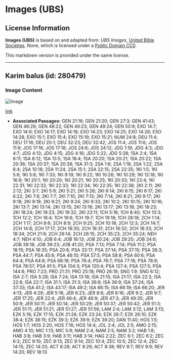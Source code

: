 # Images (UBS)

## License Information

**Images (UBS)** is based on and adapted from: _UBS Images_, [United Bible Societies](https://unitedbiblesocieties.org/), None, which is licensed under a [Public Domain CC0](https://creativecommons.org/public-domain/cc0/).

This markdown version is provided under the same license.



--------------------------------

## Karim balus (id: 280479)

### Image Content

![Image](https://cdn.aquifer.bible/aquifer-content/resources/Media/WEB-0390_chariot.jpg)

[link](https://cdn.aquifer.bible/aquifer-content/resources/Media/WEB-0390_chariot.jpg)

* **Associated Passages:** GEN 21:16; GEN 21:20; GEN 27:3; GEN 41:43; GEN 46:29; GEN 48:22; GEN 49:23; GEN 49:24; GEN 50:9; EXO 14:7; EXO 14:9; EXO 14:17; EXO 14:18; EXO 14:23; EXO 14:25; EXO 14:26; EXO 14:28; EXO 15:1; EXO 15:4; EXO 15:19; EXO 15:21; NUM 24:8; DEU 11:4; DEU 17:16; DEU 20:1; DEU 32:23; DEU 32:42; JOS 11:4; JOS 11:6; JOS 11:9; JOS 17:16; JOS 17:18; JOS 24:6; JOS 24:12; JDG 1:19; JDG 4:3; JDG 4:7; JDG 4:13; JDG 4:15; JDG 4:16; JDG 5:22; JDG 5:28; 1SA 2:4; 1SA 8:11; 1SA 8:12; 1SA 13:5; 1SA 18:4; 1SA 20:20; 1SA 20:21; 1SA 20:22; 1SA 20:36; 1SA 20:37; 1SA 20:38; 1SA 31:3; 2SA 1:6; 2SA 1:18; 2SA 1:22; 2SA 8:4; 2SA 10:18; 2SA 11:24; 2SA 15:1; 2SA 22:15; 2SA 22:35; 1KI 1:5; 1KI 5:6; 1KI 5:8; 1KI 7:33; 1KI 9:19; 1KI 9:22; 1KI 10:26; 1KI 10:29; 1KI 12:18; 1KI 16:9; 1KI 20:1; 1KI 20:20; 1KI 20:21; 1KI 20:25; 1KI 20:33; 1KI 22:4; 1KI 22:31; 1KI 22:32; 1KI 22:33; 1KI 22:34; 1KI 22:35; 1KI 22:38; 2KI 2:11; 2KI 2:12; 2KI 3:7; 2KI 5:9; 2KI 5:21; 2KI 5:26; 2KI 6:14; 2KI 6:15; 2KI 6:17; 2KI 6:22; 2KI 7:6; 2KI 7:7; 2KI 7:10; 2KI 7:13; 2KI 7:14; 2KI 8:21; 2KI 9:17; 2KI 9:18; 2KI 9:19; 2KI 9:21; 2KI 9:24; 2KI 9:33; 2KI 10:2; 2KI 10:15; 2KI 10:16; 2KI 13:7; 2KI 13:14; 2KI 13:15; 2KI 13:16; 2KI 13:17; 2KI 13:18; 2KI 18:23; 2KI 18:24; 2KI 19:23; 2KI 19:32; 2KI 23:11; 1CH 5:18; 1CH 8:40; 1CH 10:3; 1CH 12:2; 1CH 18:4; 1CH 19:6; 1CH 19:7; 1CH 19:18; 1CH 28:18; 2CH 1:14; 2CH 1:17; 2CH 8:6; 2CH 8:9; 2CH 9:25; 2CH 10:18; 2CH 12:3; 2CH 14:7; 2CH 14:8; 2CH 17:17; 2CH 18:30; 2CH 18:31; 2CH 18:32; 2CH 18:33; 2CH 18:34; 2CH 21:9; 2CH 26:14; 2CH 26:15; 2CH 35:23; 2CH 35:24; NEH 4:7; NEH 4:10; JOB 6:4; JOB 16:13; JOB 20:24; JOB 29:20; JOB 34:6; JOB 39:18; JOB 39:23; JOB 41:20; PSA 7:13; PSA 7:14; PSA 11:2; PSA 18:15; PSA 18:35; PSA 20:8; PSA 33:17; PSA 37:14; PSA 37:15; PSA 38:3; PSA 44:7; PSA 45:6; PSA 46:10; PSA 57:5; PSA 58:8; PSA 60:6; PSA 64:4; PSA 64:8; PSA 68:18; PSA 76:4; PSA 76:7; PSA 77:18; PSA 78:9; PSA 78:57; PSA 91:5; PSA 104:3; PSA 120:4; PSA 127:4; PSA 127:5; PSA 144:6; PRO 7:23; PRO 21:31; PRO 25:18; PRO 26:18; SNG 1:9; SNG 6:12; ISA 2:7; ISA 5:28; ISA 7:24; ISA 13:18; ISA 21:15; ISA 21:17; ISA 22:3; ISA 22:6; ISA 22:7; ISA 31:1; ISA 31:3; ISA 36:8; ISA 36:9; ISA 37:24; ISA 37:33; ISA 41:2; ISA 43:17; ISA 49:2; ISA 66:15; ISA 66:19; ISA 66:20; JER 4:13; JER 4:29; JER 5:16; JER 6:23; JER 8:6; JER 8:16; JER 9:2; JER 9:7; JER 17:25; JER 22:4; JER 46:4; JER 46:9; JER 47:3; JER 49:35; JER 50:9; JER 50:11; JER 50:14; JER 50:29; JER 50:37; JER 50:42; JER 51:3; JER 51:11; JER 51:21; JER 51:27; JER 51:56; LAM 2:4; LAM 3:12; LAM 3:13; EZK 5:16; EZK 17:15; EZK 21:26; EZK 23:24; EZK 26:7; EZK 26:10; EZK 38:4; EZK 38:15; EZK 39:3; EZK 39:9; EZK 39:20; DAN 11:40; HOS 1:5; HOS 1:7; HOS 2:20; HOS 7:16; HOS 14:4; JOL 2:4; JOL 2:5; AMO 2:15; AMO 4:10; MIC 1:13; MIC 5:9; NAM 2:4; NAM 2:5; NAM 3:2; HAB 1:8; HAB 3:8; HAB 3:9; HAB 3:11; HAB 3:14; HAG 2:22; ZEC 6:1; ZEC 6:2; ZEC 6:3; ZEC 9:10; ZEC 9:13; ZEC 9:14; ZEC 10:4; ZEC 10:5; ZEC 12:4; ZEC 14:15; ZEC 14:20; ACT 8:28; ACT 8:29; ACT 8:38; REV 9:7; REV 9:9; REV 14:20; REV 18:13

